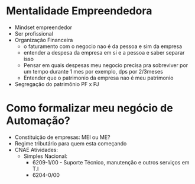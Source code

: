 # Mentalidade Empreendedora
- Mindset empreendedor
- Ser profissional
- Organização Financeira
	- o faturamento com o negocio nao é da pessoa e sim da empresa 
	- entender a despesa da empresa em si e a pessoa e saber separar isso
	- Pensar em quais despesas meu negocio precisa pra sobreviver por um tempo durante 1 mes por exemplo, dps por 2/3meses
	- Entender que o patrimonio da empresa nao é meu patrimonio
- Segregação do patrimônio PF x PJ

# Como formalizar meu negócio de Automação?
- Constituição de empresas: MEI ou ME?
- Regime tributário para quem esta começando
- CNAE Atividades:
	- Simples Nacional:
		- 6209-1/00 - Suporte Técnico, manutenção e outros serviços em T.I
		- 6204-0/00 